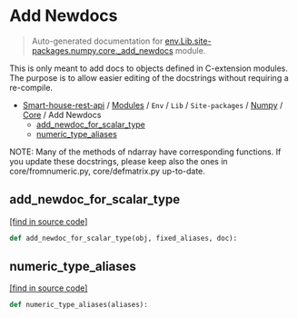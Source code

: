 # Add Newdocs

> Auto-generated documentation for [env.Lib.site-packages.numpy.core._add_newdocs](..\..\..\..\..\..\env\Lib\site-packages\numpy\core\_add_newdocs.py) module.

This is only meant to add docs to objects defined in C-extension modules.
The purpose is to allow easier editing of the docstrings without
requiring a re-compile.

- [Smart-house-rest-api](..\..\..\..\..\README.md#description) / [Modules](..\..\..\..\..\MODULES.md#smart-house-rest-api-modules) / `Env` / `Lib` / `Site-packages` / [Numpy](..\index.md#numpy) / [Core](index.md#core) / Add Newdocs
    - [add_newdoc_for_scalar_type](#add_newdoc_for_scalar_type)
    - [numeric_type_aliases](#numeric_type_aliases)

NOTE: Many of the methods of ndarray have corresponding functions.
      If you update these docstrings, please keep also the ones in
      core/fromnumeric.py, core/defmatrix.py up-to-date.

## add_newdoc_for_scalar_type

[[find in source code]](..\..\..\..\..\..\env\Lib\site-packages\numpy\core\_add_newdocs.py#L6709)

```python
def add_newdoc_for_scalar_type(obj, fixed_aliases, doc):
```

## numeric_type_aliases

[[find in source code]](..\..\..\..\..\..\env\Lib\site-packages\numpy\core\_add_newdocs.py#L6673)

```python
def numeric_type_aliases(aliases):
```
